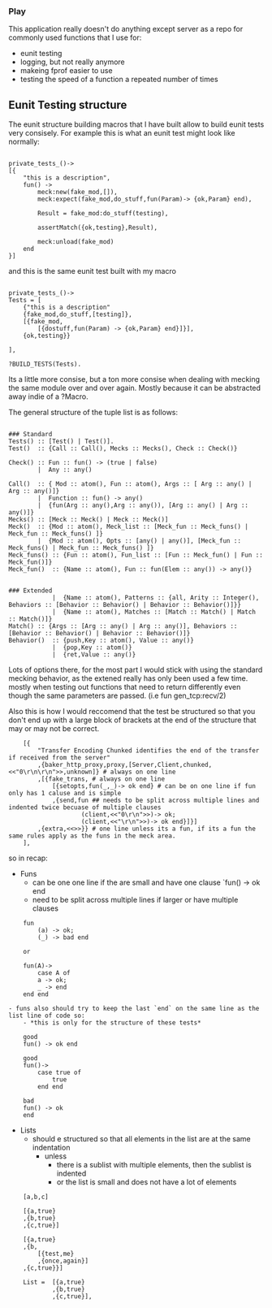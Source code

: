 ### Play

This application really doesn't do anything except server as a repo for commonly used functions that I use for:
- eunit testing
- logging, but not really anymore
- makeing fprof easier to use
- testing the speed of a function a repeated number of times

## Eunit Testing structure

The eunit structure building macros that I have built allow to build eunit tests very consisely. For example this is what an eunit test might look like normally:

```

private_tests_()->
[{
	"this is a description",
	fun() ->
		meck:new(fake_mod,[]),
		meck:expect(fake_mod,do_stuff,fun(Param)-> {ok,Param} end),

		Result = fake_mod:do_stuff(testing),

		assertMatch({ok,testing},Result),

		meck:unload(fake_mod)
	end
}]

```

and this is the same eunit test built with my macro


```

private_tests_()->
Tests = [
	{"this is a description"
	{fake_mod,do_stuff,[testing]},
	[{fake_mod,
		[{dostuff,fun(Param) -> {ok,Param} end}]}],
	{ok,testing}}

],

?BUILD_TESTS(Tests).

```

Its a little more consise, but a ton more consise when dealing with mecking the same module over and over again.
Mostly because it can be abstracted away indie of a ?Macro.

The general structure of the tuple list is as follows:

```

### Standard
Tests() :: [Test() | Test()].
Test()	:: {Call :: Call(), Mecks :: Mecks(), Check :: Check()}

Check()	:: Fun :: fun() -> (true | false)
		|  Any :: any()

Call()	:: { Mod :: atom(), Fun :: atom(), Args :: [ Arg :: any() | Arg :: any()]}
		|  Function :: fun() -> any()
		|  {fun(Arg :: any(),Arg :: any()), [Arg :: any() | Arg :: any()]}
Mecks() :: [Meck :: Meck() | Meck :: Meck()]
Meck()	:: {Mod :: atom(), Meck_list :: [Meck_fun :: Meck_funs() | Meck_fun :: Meck_funs() ]}
		|  {Mod :: atom(), Opts :: [any() | any()], [Meck_fun :: Meck_funs() | Meck_fun :: Meck_funs() ]}
Meck_funs()	:: {Fun :: atom(), Fun_list :: [Fun :: Meck_fun() | Fun :: Meck_fun()]}
Meck_fun()	:: {Name :: atom(), Fun :: fun(Elem :: any()) -> any()}


### Extended
			|  {Name :: atom(), Patterns :: {all, Arity :: Integer(), Behaviors :: [Behavior :: Behavior() | Behavior :: Behavior()]}}
			|  {Name :: atom(), Matches :: [Match :: Match() | Match :: Match()]}
Match()	:: {Args :: [Arg :: any() | Arg :: any()], Behaviors :: [Behavior :: Behavior() | Behavior :: Behavior()]}
Behavior()	:: {push,Key :: atom(), Value :: any()}
			|  {pop,Key :: atom()}
			|  {ret,Value :: any()}

```



Lots of options there, for the most part I would stick with using the standard mecking behavior, as the extened really has only been used a few time. mostly when testing out functions that need to return differently even though the same parameters are passed. (i.e fun gen_tcp:recv/2)


Also this is how I would reccomend that the test be structured so that you don't end up with a large block of brackets at the end of the structure that may or may not be correct.

```
	[{
		"Transfer Encoding Chunked identifies the end of the transfer if received from the server"
		,{baker_http_proxy,proxy,[Server,Client,chunked,<<"0\r\n\r\n">>,unknown]} # always on one line
		,[{fake_trans, # always on one line
			[{setopts,fun(_,_)-> ok end} # can be on one line if fun only has 1 caluse and is simple
			,{send,fun ## needs to be split across multiple lines and indented twice becuase of multiple clauses
					(client,<<"0\r\n">>)-> ok;
					(client,<<"\r\n">>)-> ok end}]}]
		,{extra,<<>>}} # one line unless its a fun, if its a fun the same rules apply as the funs in the meck area.
	],
```

so in recap:
- Funs
	- can be one one line if the are small and have one clause `fun() -> ok end
	- need to be split across multiple lines if larger or have multiple clauses

```
	fun
		(a) -> ok;
		(_) -> bad end

	or 

	fun(A)->
		case A of
		a -> ok;
		_ -> end
	end end

```

	- funs also should try to keep the last `end` on the same line as the list line of code so:
		- *this is only for the structure of these tests*

```
	good
	fun() -> ok end

	good
	fun()->
		case true of
			true
		end end

	bad
	fun() -> ok
	end
```
- Lists
	- should e structured so that all elements in the list are at the same indentation
		- unless
			- there is a sublist with multiple elements, then the sublist is indented
			- or the list is small and does not have a lot of elements

```
	[a,b,c]
	
	[{a,true}
	,{b,true}
	,{c,true}]
	
	[{a,true}
	,{b,
		[{test,me}
		,{once,again}]
	,{c,true}}]

	List = 	[{a,true}
			,{b,true}
			,{c,true}],
```
